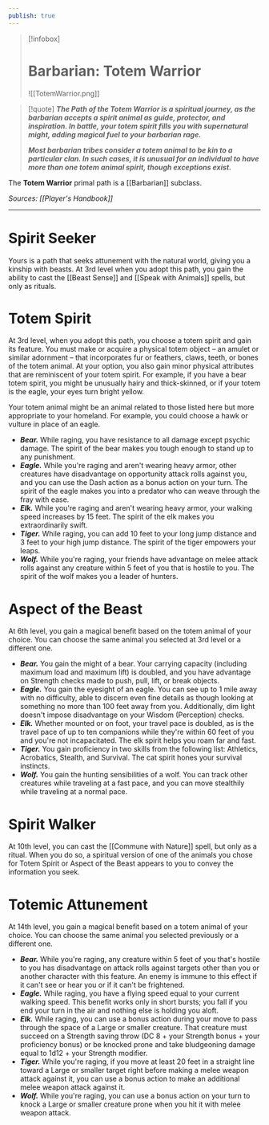 ```yaml
---
publish: true
---
```

> [!infobox]
> # Barbarian: Totem Warrior
> ![[TotemWarrior.png]]

> [!quote]
> **_The Path of the Totem Warrior is a spiritual journey, as the barbarian accepts a spirit animal as guide, protector, and inspiration. In battle, your totem spirit fills you with supernatural might, adding magical fuel to your barbarian rage._**
> 
> **_Most barbarian tribes consider a totem animal to be kin to a particular clan. In such cases, it is unusual for an individual to have more than one totem animal spirit, though exceptions exist._**

The **Totem Warrior** primal path is a [[Barbarian]] subclass.

*Sources: [[Player's Handbook]]*
***
# Spirit Seeker
Yours is a path that seeks attunement with the natural world, giving you a kinship with beasts. At 3rd level when you adopt this path, you gain the ability to cast the [[Beast Sense]] and [[Speak with Animals]] spells, but only as rituals.
# Totem Spirit
At 3rd level, when you adopt this path, you choose a totem spirit and gain its feature. You must make or acquire a physical totem object – an amulet or similar adornment – that incorporates fur or feathers, claws, teeth, or bones of the totem animal. At your option, you also gain minor physical attributes that are reminiscent of your totem spirit. For example, if you have a bear totem spirit, you might be unusually hairy and thick-skinned, or if your totem is the eagle, your eyes turn bright yellow.

Your totem animal might be an animal related to those listed here but more appropriate to your homeland. For example, you could choose a hawk or vulture in place of an eagle.
- **_Bear._** While raging, you have resistance to all damage except psychic damage. The spirit of the bear makes you tough enough to stand up to any punishment.
- **_Eagle._** While you're raging and aren't wearing heavy armor, other creatures have disadvantage on opportunity attack rolls against you, and you can use the Dash action as a bonus action on your turn. The spirit of the eagle makes you into a predator who can weave through the fray with ease.
- **_Elk._** While you're raging and aren't wearing heavy armor, your walking speed increases by 15 feet. The spirit of the elk makes you extraordinarily swift.
- **_Tiger._** While raging, you can add 10 feet to your long jump distance and 3 feet to your high jump distance. The spirit of the tiger empowers your leaps.
- **_Wolf._** While you're raging, your friends have advantage on melee attack rolls against any creature within 5 feet of you that is hostile to you. The spirit of the wolf makes you a leader of hunters.
# Aspect of the Beast
At 6th level, you gain a magical benefit based on the totem animal of your choice. You can choose the same animal you selected at 3rd level or a different one.
- **_Bear._** You gain the might of a bear. Your carrying capacity (including maximum load and maximum lift) is doubled, and you have advantage on Strength checks made to push, pull, lift, or break objects.
- **_Eagle._** You gain the eyesight of an eagle. You can see up to 1 mile away with no difficulty, able to discern even fine details as though looking at something no more than 100 feet away from you. Additionally, dim light doesn't impose disadvantage on your Wisdom (Perception) checks.
- **_Elk._** Whether mounted or on foot, your travel pace is doubled, as is the travel pace of up to ten companions while they're within 60 feet of you and you're not incapacitated. The elk spirit helps you roam far and fast.
- **_Tiger._** You gain proficiency in two skills from the following list: Athletics, Acrobatics, Stealth, and Survival. The cat spirit hones your survival instincts.
- **_Wolf._** You gain the hunting sensibilities of a wolf. You can track other creatures while traveling at a fast pace, and you can move stealthily while traveling at a normal pace.
# Spirit Walker
At 10th level, you can cast the [[Commune with Nature]] spell, but only as a ritual. When you do so, a spiritual version of one of the animals you chose for Totem Spirit or Aspect of the Beast appears to you to convey the information you seek.
# Totemic Attunement
At 14th level, you gain a magical benefit based on a totem animal of your choice. You can choose the same animal you selected previously or a different one.
- **_Bear._** While you're raging, any creature within 5 feet of you that's hostile to you has disadvantage on attack rolls against targets other than you or another character with this feature. An enemy is immune to this effect if it can't see or hear you or if it can't be frightened.
- **_Eagle._** While raging, you have a flying speed equal to your current walking speed. This benefit works only in short bursts; you fall if you end your turn in the air and nothing else is holding you aloft.
- **_Elk._** While raging, you can use a bonus action during your move to pass through the space of a Large or smaller creature. That creature must succeed on a Strength saving throw (DC 8 + your Strength bonus + your proficiency bonus) or be knocked prone and take bludgeoning damage equal to 1d12 + your Strength modifier.
- **_Tiger._** While you're raging, if you move at least 20 feet in a straight line toward a Large or smaller target right before making a melee weapon attack against it, you can use a bonus action to make an additional melee weapon attack against it.
- **_Wolf._** While you're raging, you can use a bonus action on your turn to knock a Large or smaller creature prone when you hit it with melee weapon attack.